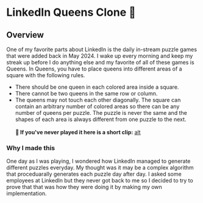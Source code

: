 # LinkedIn Queens Clone 👑
## Overview
One of my favorite parts about LinkedIn is the daily in-stream puzzle games that were added back in May 2024. I wake up every morning and keep my streak up 
before I do anything else and my favorite of all of these games is Queens. In Queens, you have to place queens into different areas of a square with the following rules.
- There should be one queen in each colored area inside a square.
- There cannot be two queens in the same row or column.
- The queens may not touch each other diagonally. The square can contain an arbitrary number of colored areas so there can be any number of queens per puzzle. The puzzle is never the same and the shapes of each area is always different from one puzzle to the next.\
\
__📼 If you've never played it here is a short clip:__
[alt]()

### Why I made this
One day as I was playing, I wondered how LinkedIn managed to generate different puzzles everyday. My thought was it may be a complex algorithm that proceduarally generates each puzzle day after day. I asked some
 employees at LinkedIn but they never got back to me so I decided to try to prove that that was how they were doing it by making my own implementation. 
